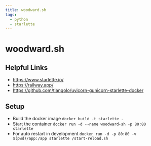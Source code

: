 ```yaml
---
title: woodward.sh
tags:
  - python
  - starlette
---
```


# woodward.sh

## Helpful Links

- https://www.starlette.io/
- https://railway.app/
- https://github.com/tiangolo/uvicorn-gunicorn-starlette-docker

## Setup

- Build the docker image `docker build -t starlette .`
- Start the container `docker run -d --name woodward-sh -p 80:80 starlette`
- For auto restart in development `docker run -d -p 80:80 -v $(pwd)/app:/app starlette /start-reload.sh`
